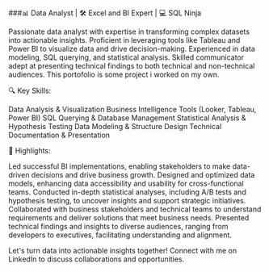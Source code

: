 ###📊 Data Analyst | 🛠️ Excel and BI Expert | 💻 SQL Ninja

Passionate data analyst with expertise in transforming complex datasets into actionable insights. Proficient in leveraging tools like Tableau and Power BI to visualize data and drive decision-making. Experienced in data modeling, SQL querying, and statistical analysis. Skilled communicator adept at presenting technical findings to both technical and non-technical audiences. This portofolio is some project i worked on my own.

🔍 Key Skills:

Data Analysis & Visualization
Business Intelligence Tools (Looker, Tableau, Power BI)
SQL Querying & Database Management
Statistical Analysis & Hypothesis Testing
Data Modeling & Structure Design
Technical Documentation & Presentation

🚀 Highlights:

Led successful BI implementations, enabling stakeholders to make data-driven decisions and drive business growth.
Designed and optimized data models, enhancing data accessibility and usability for cross-functional teams.
Conducted in-depth statistical analyses, including A/B tests and hypothesis testing, to uncover insights and support strategic initiatives.
Collaborated with business stakeholders and technical teams to understand requirements and deliver solutions that meet business needs.
Presented technical findings and insights to diverse audiences, ranging from developers to executives, facilitating understanding and alignment.


Let's turn data into actionable insights together! Connect with me on LinkedIn to discuss collaborations and opportunities.
<!--
**laussin86/laussin86** is a ✨ _special_ ✨ repository because its `README.md` (this file) appears on your GitHub profile.

Here are some ideas to get you started:

- 🔭 I’m currently working on ...
- 🌱 I’m currently learning ...
- 👯 I’m looking to collaborate on ...
- 🤔 I’m looking for help with ...
- 💬 Ask me about ...
- 📫 How to reach me: ...
- 😄 Pronouns: ...
- ⚡ Fun fact: ...
-->
